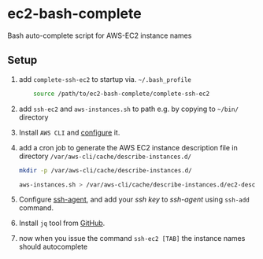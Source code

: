 ec2-bash-complete
=================

Bash auto-complete script for AWS-EC2 instance names

Setup
-----

1. add `complete-ssh-ec2` to startup via. `~/.bash_profile`

    ```bash
        source /path/to/ec2-bash-complete/complete-ssh-ec2
    ```

2. add `ssh-ec2` and `aws-instances.sh` to path
    e.g. by copying to `~/bin/` directory

3. Install `AWS CLI` and [configure](https://docs.aws.amazon.com/cli/latest/userguide/cli-chap-getting-started.html#cli-quick-configuration) it.

4. add a cron job to generate the AWS EC2 instance description file in directory `/var/aws-cli/cache/describe-instances.d/`
    
    ```bash
    mkdir -p /var/aws-cli/cache/describe-instances.d/

    aws-instances.sh > /var/aws-cli/cache/describe-instances.d/ec2-desc.json
    ```

5. Configure [ssh-agent](https://developer.github.com/guides/using-ssh-agent-forwarding/#setting-up-ssh-agent-forwarding), and add your _ssh key_ to _ssh-agent_ using `ssh-add` command.

6. Install `jq` tool from [GitHub](https://stedolan.github.io/jq/download/).

7. now when you issue the command `ssh-ec2 [TAB]` the instance names should autocomplete
